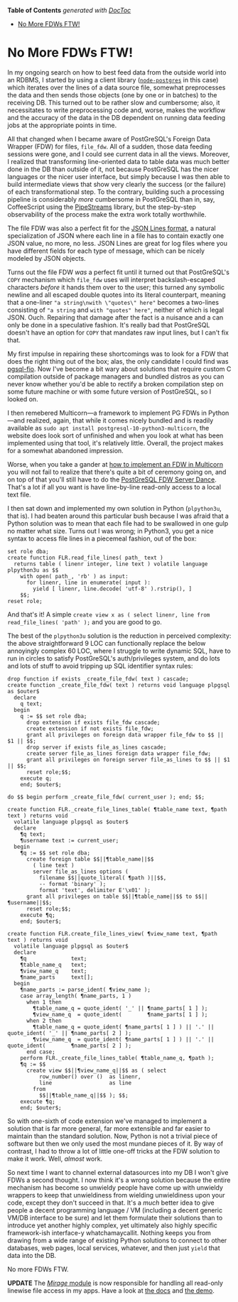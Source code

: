 <!-- START doctoc generated TOC please keep comment here to allow auto update -->
<!-- DON'T EDIT THIS SECTION, INSTEAD RE-RUN doctoc TO UPDATE -->
**Table of Contents**  *generated with [DocToc](https://github.com/thlorenz/doctoc)*

- [No More FDWs FTW!](#no-more-fdws-ftw)

<!-- END doctoc generated TOC please keep comment here to allow auto update -->



# No More FDWs FTW!

In my ongoing search on how to best feed data from the outside world into an
RDBMS, I started by using a client library
([`node-postgres`](https://github.com/brianc/node-postgres) in this case) which
iterates over the lines of a data source file, somewhat preprocesses the data
and then sends those objects (one by one or in batches) to the receiving DB.
This turned out to be rather slow and cumbersome; also, it necessitates to write
preprocessing code and, worse, makes the workflow and the accuracy of the data
in the DB dependent on running data feeding jobs at the appropriate points in
time.

All that changed when I became aware of PostGreSQL's Foreign Data Wrapper (FDW)
for files, `file_fdw`. All of a sudden, those data feeding sessions were gone,
and I could see current data in all the views. Moreover, I realized that
transforming line-oriented data to table data was much better done in the DB
than outside of it, not because PostGreSQL has the nicer languages or the nicer
user interface, but simply because I was then able to build intermediate views
that show very clearly the success (or the failure) of each transformational
step. To the contrary, building such a processing pipeline is considerably
*more* cumbersome in PostGreSQL than in, say, CoffeeScript using the
[PipeStreams](https://github.com/loveencounterflow/pipestreams) library, but the
step-by-step observability of the process make the extra work totally
worthwhile.

The file FDW was also a perfect fit for the [JSON Lines format](http://jsonlines.org/), a
natural specialization of JSON where each line in a file has to contain exactly
one JSON value, no more, no less. JSON Lines are great for log files where
you have different fields for each type of message, which can be nicely modeled by
JSON objects.

Turns out the file FDW *was* a perfect fit until it turned out that PostGreSQL's
`COPY` mechanism which `file_fdw` uses will interpret backslash-escaped
characters *before* it hands them over to the user; this turned any symbolic
newline and all escaped double quotes into its literal counterpart, meaning that
a one-liner `"a string\nwith \"quotes\" here"` becomes a two-lines consisting of
`"a string` and `with "quotes" here"`, neither of which is legal JSON. Ouch.
Repairing that damage after the fact is a nuisance and a can only be done in a
speculative fashion. It's really bad that PostGreSQL doesn't have an option for
`COPY` that mandates raw input lines, but I can't fix that.

My first impulse in repairing these shortcomings was to look for a FDW that does
the right thing out of the box; alas, the only candidate I could find was
[pgsql-fio](https://github.com/csimsek/pgsql-fio/). Now I've become a bit wary
about solutions that require custom C compilation outside of package managers
and bundled distros as you can never know whether you'd be able to rectify a
broken compilation step on some future machine or with some future version of
PostGreSQL, so I looked on.

I then remebered Multicorn—a framework to implement PG FDWs in Python—and
realized, again, that while it comes nicely bundled and is readily available as
`sudo apt install postgresql-10-python3-multicorn`, the website does look sort
of unfinished and when you look at what has been implemented using that tool,
it's relatively little. Overall, the project makes for a somewhat abandoned
impression.

Worse, when you take a gander at [how to implement an FDW in
Multicorn](https://multicorn.readthedocs.io/en/latest/implementing-tutorial.html)
you will not fail to realize that there's quite a bit of ceremony going on, and
on top of that you'll still have to do the [PostGreSQL FDW Server
Dance](https://www.postgresql.org/docs/current/postgres-fdw.html). That's a lot
if all you want is have line-by-line read-only access to a local text file.

I then sat down and implemented my own solution in Python (`plpython3u`, that
is). I had beaten around this particular bush because I was afraid that a Python
solution was to mean that each file had to be swallowed in one gulp no matter
what size. Turns out I was wrong; in Python3, you get a nice syntax to access
file lines in a piecemeal fashion, out of the box:

```
set role dba;
create function FLR.read_file_lines( path_ text )
  returns table ( linenr integer, line text ) volatile language plpython3u as $$
    with open( path_, 'rb' ) as input:
      for linenr, line in enumerate( input ):
        yield [ linenr, line.decode( 'utf-8' ).rstrip(), ]
    $$;
reset role;
```

And that's it! A simple `create view x as ( select linenr, line from
read_file_lines( 'path' );` and you are good to go.

The best of the `plpython3u` solution is the reduction in perceived complexity:
the above straightforward 9 LOC can functionally replace the below annoyingly
complex 60 LOC, where I struggle to write dynamic SQL, have to run in circles to
satisfy PostGreSQL's auth/privileges system, and do lots and lots of stuff to
avoid tripping up SQL identifier syntax rules:

```
drop function if exists _create_file_fdw( text ) cascade;
create function _create_file_fdw( text ) returns void language plpgsql as $outer$
  declare
    q text;
  begin
    q := $$ set role dba;
      drop extension if exists file_fdw cascade;
      create extension if not exists file_fdw;
      grant all privileges on foreign data wrapper file_fdw to $$ || $1 || $$;
      drop server if exists file_as_lines cascade;
      create server file_as_lines foreign data wrapper file_fdw;
      grant all privileges on foreign server file_as_lines to $$ || $1 || $$;
      reset role;$$;
    execute q;
    end; $outer$;

do $$ begin perform _create_file_fdw( current_user ); end; $$;

create function FLR._create_file_lines_table( ¶table_name text, ¶path text ) returns void
  volatile language plpgsql as $outer$
  declare
    ¶q text;
    ¶username text := current_user;
  begin
    ¶q := $$ set role dba;
      create foreign table $$||¶table_name||$$
        ( line text )
        server file_as_lines options (
          filename $$||quote_literal( ¶path )||$$,
          -- format 'binary' );
          format 'text', delimiter E'\x01' );
      grant all privileges on table $$||¶table_name||$$ to $$||¶username||$$;
      reset role;$$;
    execute ¶q;
    end; $outer$;

create function FLR.create_file_lines_view( ¶view_name text, ¶path text ) returns void
  volatile language plpgsql as $outer$
  declare
    ¶q              text;
    ¶table_name_q   text;
    ¶view_name_q    text;
    ¶name_parts     text[];
  begin
    ¶name_parts := parse_ident( ¶view_name );
    case array_length( ¶name_parts, 1 )
      when 1 then
        ¶table_name_q = quote_ident( '_' || ¶name_parts[ 1 ] );
        ¶view_name_q  = quote_ident(        ¶name_parts[ 1 ] );
      when 2 then
        ¶table_name_q = quote_ident( ¶name_parts[ 1 ] ) || '.' || quote_ident( '_' || ¶name_parts[ 2 ] );
        ¶view_name_q  = quote_ident( ¶name_parts[ 1 ] ) || '.' || quote_ident(        ¶name_parts[ 2 ] );
      end case;
    perform FLR._create_file_lines_table( ¶table_name_q, ¶path );
    ¶q := $$
      create view $$||¶view_name_q||$$ as ( select
          row_number() over ()  as linenr,
          line                  as line
        from
          $$||¶table_name_q||$$ ); $$;
    execute ¶q;
    end; $outer$;
```

So with one-sixth of code extension we've managed to implement a solution that
is far more general, far more extensible and far easier to maintain than the
standard solution. Now, Python is not a trivial piece of software but then we
only used the most mundane pieces of it. By way of contrast, I had to throw a
lot of little one-off tricks at the FDW solution to make it work. Well, *almost*
work.

So next time I want to channel external datasources into my DB I won't give FDWs
a second thought. I now think it's a wrong solution because the entire mechanism
has become so unwieldy people have come up with unwieldy wrappers to keep that
unwieldiness from wielding unwieldiness upon your code, except they don't
succeed in that. It's a *much* better idea to give people a decent programming
language / VM (including a decent generic VM/DB interface to be sure) and let
them formulate their solutions than to introduce yet another highly complex, yet
ultimately also highly specific framework-ish interface-y whatchamaycallit.
Nothing keeps you from drawing from a wide range of existing Python solutions to
connect to other databases, web pages, local services, whatever, and then just
`yield` that data into the DB.

No more FDWs FTW.

**UPDATE** The [*Mirage*
module](https://github.com/loveencounterflow/intershop/blob/master/db/035-mirage.sql)
is now responsible for handling all read-only linewise file access in my apps.
Have a look at [the
docs](https://github.com/loveencounterflow/intershop/blob/master/documentation/mirage.md)
and [the
demo](https://github.com/loveencounterflow/intershop/blob/master/db/demos/read-files-with-mirage.sql).


